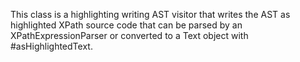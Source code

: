 This class is a highlighting writing AST visitor that writes the AST as highlighted XPath source code that can be parsed by an XPathExpressionParser or converted to a Text object with #asHighlightedText.